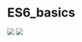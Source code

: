 
# ES6_basics

![](https://s3.amazonaws.com/alx-intranet.hbtn.io/uploads/medias/2019/12/08806026ef621f900121.png?X-Amz-Algorithm=AWS4-HMAC-SHA256&X-Amz-Credential=AKIARDDGGGOUSBVO6H7D%2F20231003%2Fus-east-1%2Fs3%2Faws4_request&X-Amz-Date=20231003T142147Z&X-Amz-Expires=86400&X-Amz-SignedHeaders=host&X-Amz-Signature=055bbca7c239af80474d77fbfad713ff05cfcccd8755950483b0516c9adf4fe4)
![](https://spin.atomicobject.com/wp-content/uploads/es6-nodejs.jpg)
